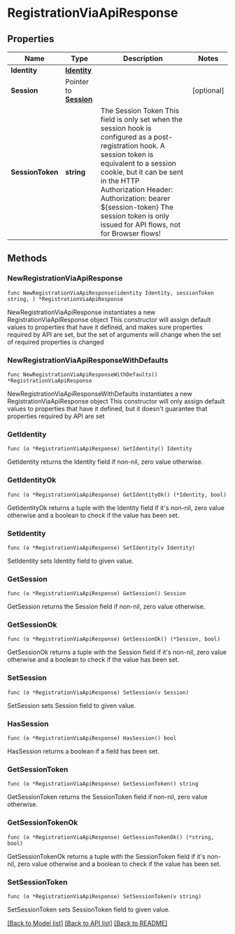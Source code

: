 # RegistrationViaApiResponse

## Properties

Name | Type | Description | Notes
------------ | ------------- | ------------- | -------------
**Identity** | [**Identity**](Identity.md) |  | 
**Session** | Pointer to [**Session**](Session.md) |  | [optional] 
**SessionToken** | **string** | The Session Token  This field is only set when the session hook is configured as a post-registration hook.  A session token is equivalent to a session cookie, but it can be sent in the HTTP Authorization Header:  Authorization: bearer ${session-token}  The session token is only issued for API flows, not for Browser flows! | 

## Methods

### NewRegistrationViaApiResponse

`func NewRegistrationViaApiResponse(identity Identity, sessionToken string, ) *RegistrationViaApiResponse`

NewRegistrationViaApiResponse instantiates a new RegistrationViaApiResponse object
This constructor will assign default values to properties that have it defined,
and makes sure properties required by API are set, but the set of arguments
will change when the set of required properties is changed

### NewRegistrationViaApiResponseWithDefaults

`func NewRegistrationViaApiResponseWithDefaults() *RegistrationViaApiResponse`

NewRegistrationViaApiResponseWithDefaults instantiates a new RegistrationViaApiResponse object
This constructor will only assign default values to properties that have it defined,
but it doesn't guarantee that properties required by API are set

### GetIdentity

`func (o *RegistrationViaApiResponse) GetIdentity() Identity`

GetIdentity returns the Identity field if non-nil, zero value otherwise.

### GetIdentityOk

`func (o *RegistrationViaApiResponse) GetIdentityOk() (*Identity, bool)`

GetIdentityOk returns a tuple with the Identity field if it's non-nil, zero value otherwise
and a boolean to check if the value has been set.

### SetIdentity

`func (o *RegistrationViaApiResponse) SetIdentity(v Identity)`

SetIdentity sets Identity field to given value.


### GetSession

`func (o *RegistrationViaApiResponse) GetSession() Session`

GetSession returns the Session field if non-nil, zero value otherwise.

### GetSessionOk

`func (o *RegistrationViaApiResponse) GetSessionOk() (*Session, bool)`

GetSessionOk returns a tuple with the Session field if it's non-nil, zero value otherwise
and a boolean to check if the value has been set.

### SetSession

`func (o *RegistrationViaApiResponse) SetSession(v Session)`

SetSession sets Session field to given value.

### HasSession

`func (o *RegistrationViaApiResponse) HasSession() bool`

HasSession returns a boolean if a field has been set.

### GetSessionToken

`func (o *RegistrationViaApiResponse) GetSessionToken() string`

GetSessionToken returns the SessionToken field if non-nil, zero value otherwise.

### GetSessionTokenOk

`func (o *RegistrationViaApiResponse) GetSessionTokenOk() (*string, bool)`

GetSessionTokenOk returns a tuple with the SessionToken field if it's non-nil, zero value otherwise
and a boolean to check if the value has been set.

### SetSessionToken

`func (o *RegistrationViaApiResponse) SetSessionToken(v string)`

SetSessionToken sets SessionToken field to given value.



[[Back to Model list]](../README.md#documentation-for-models) [[Back to API list]](../README.md#documentation-for-api-endpoints) [[Back to README]](../README.md)


